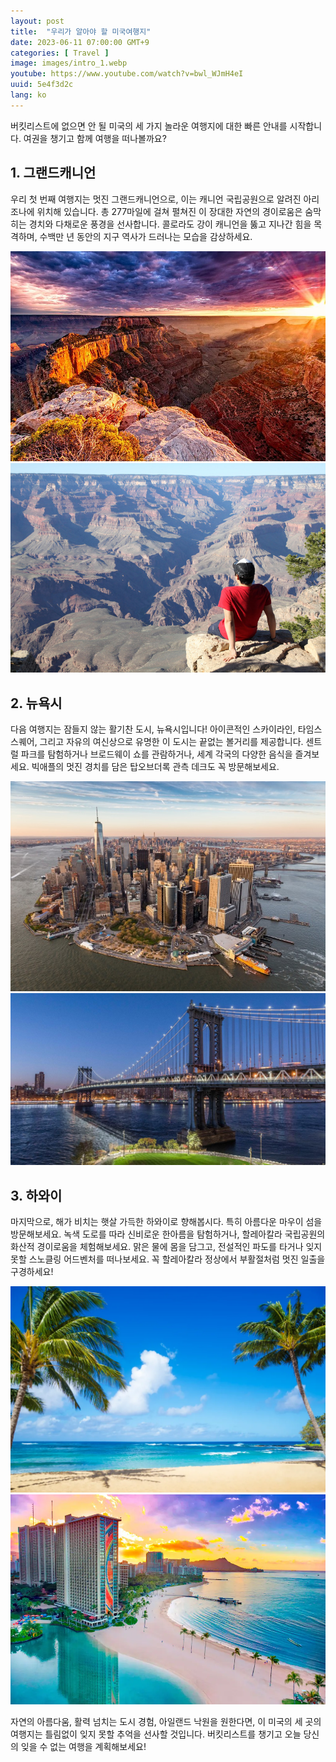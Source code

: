 ```yaml
---
layout: post
title:  "우리가 알아야 할 미국여행지"
date: 2023-06-11 07:00:00 GMT+9
categories: [ Travel ]
image: images/intro_1.webp
youtube: https://www.youtube.com/watch?v=bwl_WJmH4eI
uuid: 5e4f3d2c
lang: ko
---
```


버킷리스트에 없으면 안 될 미국의 세 가지 놀라운 여행지에 대한 빠른 안내를 시작합니다. 여권을 챙기고 함께 여행을 떠나볼까요?

## 1. 그랜드캐니언

우리 첫 번째 여행지는 멋진 그랜드캐니언으로, 이는 캐니언 국립공원으로 알려진 아리조나에 위치해 있습니다. 총 277마일에 걸쳐 펼쳐진 이 장대한 자연의 경이로움은 숨막히는 경치와 다채로운 풍경을 선사합니다. 콜로라도 강이 캐니언을 뚫고 지나간 힘을 목격하며, 수백만 년 동안의 지구 역사가 드러나는 모습을 감상하세요.

![1_1](images/1_1.jpg)
![1_2](images/1_2.jpg)

## 2. 뉴욕시

다음 여행지는 잠들지 않는 활기찬 도시, 뉴욕시입니다! 아이콘적인 스카이라인, 타임스 스퀘어, 그리고 자유의 여신상으로 유명한 이 도시는 끝없는 볼거리를 제공합니다. 센트럴 파크를 탐험하거나 브로드웨이 쇼를 관람하거나, 세계 각국의 다양한 음식을 즐겨보세요. 빅애플의 멋진 경치를 담은 탑오브더록 관측 데크도 꼭 방문해보세요.

![2_1](images/2_1.jpg)
![2_2](images/2_2.jpg)

## 3. 하와이

마지막으로, 해가 비치는 햇살 가득한 하와이로 향해봅시다. 특히 아름다운 마우이 섬을 방문해보세요. 녹색 도로를 따라 신비로운 한아름을 탐험하거나, 할레아칼라 국립공원의 화산적 경이로움을 체험해보세요. 맑은 물에 몸을 담그고, 전설적인 파도를 타거나 잊지 못할 스노클링 어드벤처를 떠나보세요. 꼭 할레아칼라 정상에서 부활절처럼 멋진 일출을 구경하세요!

![3_1](images/3_1.webp)
![3_2](images/3_2.png)

자연의 아름다움, 활력 넘치는 도시 경험, 아일랜드 낙원을 원한다면, 이 미국의 세 곳의 여행지는 틀림없이 잊지 못할 추억을 선사할 것입니다. 버킷리스트를 챙기고 오늘 당신의 잊을 수 없는 여행을 계획해보세요!
